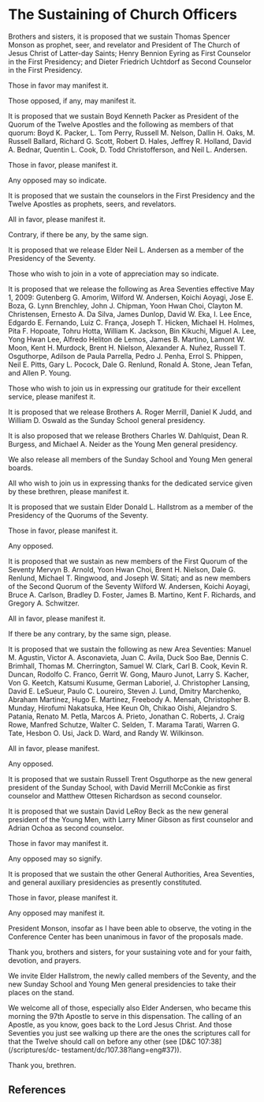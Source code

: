 # The Sustaining of Church Officers

Brothers and sisters, it is proposed that we sustain Thomas Spencer Monson as
prophet, seer, and revelator and President of The Church of Jesus Christ of
Latter-day Saints; Henry Bennion Eyring as First Counselor in the First
Presidency; and Dieter Friedrich Uchtdorf as Second Counselor in the First
Presidency.

Those in favor may manifest it.

Those opposed, if any, may manifest it.

It is proposed that we sustain Boyd Kenneth Packer as President of the Quorum
of the Twelve Apostles and the following as members of that quorum: Boyd K.
Packer, L. Tom Perry, Russell M. Nelson, Dallin H. Oaks, M. Russell Ballard,
Richard G. Scott, Robert D. Hales, Jeffrey R. Holland, David A. Bednar,
Quentin L. Cook, D. Todd Christofferson, and Neil L. Andersen.

Those in favor, please manifest it.

Any opposed may so indicate.

It is proposed that we sustain the counselors in the First Presidency and the
Twelve Apostles as prophets, seers, and revelators.

All in favor, please manifest it.

Contrary, if there be any, by the same sign.

It is proposed that we release Elder Neil L. Andersen as a member of the
Presidency of the Seventy.

Those who wish to join in a vote of appreciation may so indicate.

It is proposed that we release the following as Area Seventies effective May
1, 2009: Gutenberg G. Amorim, Wilford W. Andersen, Koichi Aoyagi, Jose E.
Boza, G. Lynn Brenchley, John J. Chipman, Yoon Hwan Choi, Clayton M.
Christensen, Ernesto A. Da Silva, James Dunlop, David W. Eka, I. Lee Ence,
Edgardo E. Fernando, Luiz C. França, Joseph T. Hicken, Michael H. Holmes, Pita
F. Hopoate, Tohru Hotta, William K. Jackson, Bin Kikuchi, Miguel A. Lee, Yong
Hwan Lee, Alfredo Heliton de Lemos, James B. Martino, Lamont W. Moon, Kent H.
Murdock, Brent H. Nielson, Alexander A. Nuñez, Russell T. Osguthorpe, Adilson
de Paula Parrella, Pedro J. Penha, Errol S. Phippen, Neil E. Pitts, Gary L.
Pocock, Dale G. Renlund, Ronald A. Stone, Jean Tefan, and Allen P. Young.

Those who wish to join us in expressing our gratitude for their excellent
service, please manifest it.

It is proposed that we release Brothers A. Roger Merrill, Daniel K Judd, and
William D. Oswald as the Sunday School general presidency.

It is also proposed that we release Brothers Charles W. Dahlquist, Dean R.
Burgess, and Michael A. Neider as the Young Men general presidency.

We also release all members of the Sunday School and Young Men general boards.

All who wish to join us in expressing thanks for the dedicated service given
by these brethren, please manifest it.

It is proposed that we sustain Elder Donald L. Hallstrom as a member of the
Presidency of the Quorums of the Seventy.

Those in favor, please manifest it.

Any opposed.

It is proposed that we sustain as new members of the First Quorum of the
Seventy Mervyn B. Arnold, Yoon Hwan Choi, Brent H. Nielson, Dale G. Renlund,
Michael T. Ringwood, and Joseph W. Sitati; and as new members of the Second
Quorum of the Seventy Wilford W. Andersen, Koichi Aoyagi, Bruce A. Carlson,
Bradley D. Foster, James B. Martino, Kent F. Richards, and Gregory A.
Schwitzer.

All in favor, please manifest it.

If there be any contrary, by the same sign, please.

It is proposed that we sustain the following as new Area Seventies: Manuel M.
Agustin, Victor A. Asconavieta, Juan C. Avila, Duck Soo Bae, Dennis C.
Brimhall, Thomas M. Cherrington, Samuel W. Clark, Carl B. Cook, Kevin R.
Duncan, Rodolfo C. Franco, Gerrit W. Gong, Mauro Junot, Larry S. Kacher, Von
G. Keetch, Katsumi Kusume, German Laboriel, J. Christopher Lansing, David E.
LeSueur, Paulo C. Loureiro, Steven J. Lund, Dmitry Marchenko, Abraham
Martinez, Hugo E. Martinez, Freebody A. Mensah, Christopher B. Munday,
Hirofumi Nakatsuka, Hee Keun Oh, Chikao Oishi, Alejandro S. Patania, Renato M.
Petla, Marcos A. Prieto, Jonathan C. Roberts, J. Craig Rowe, Manfred Schutze,
Walter C. Selden, T. Marama Tarati, Warren G. Tate, Hesbon O. Usi, Jack D.
Ward, and Randy W. Wilkinson.

All in favor, please manifest.

Any opposed.

It is proposed that we sustain Russell Trent Osguthorpe as the new general
president of the Sunday School, with David Merrill McConkie as first counselor
and Matthew Ottesen Richardson as second counselor.

It is proposed that we sustain David LeRoy Beck as the new general president
of the Young Men, with Larry Miner Gibson as first counselor and Adrian Ochoa
as second counselor.

Those in favor may manifest it.

Any opposed may so signify.

It is proposed that we sustain the other General Authorities, Area Seventies,
and general auxiliary presidencies as presently constituted.

Those in favor, please manifest it.

Any opposed may manifest it.

President Monson, insofar as I have been able to observe, the voting in the
Conference Center has been unanimous in favor of the proposals made.

Thank you, brothers and sisters, for your sustaining vote and for your faith,
devotion, and prayers.

We invite Elder Hallstrom, the newly called members of the Seventy, and the
new Sunday School and Young Men general presidencies to take their places on
the stand.

We welcome all of those, especially also Elder Andersen, who became this
morning the 97th Apostle to serve in this dispensation. The calling of an
Apostle, as you know, goes back to the Lord Jesus Christ. And those Seventies
you just see walking up there are the ones the scriptures call for that the
Twelve should call on before any other (see [D&amp;C 107:38](/scriptures/dc-
testament/dc/107.38?lang=eng#37)).

Thank you, brethren.

## References

